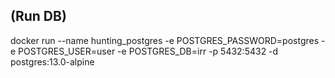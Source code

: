 ## (Run DB)

docker run --name hunting_postgres -e POSTGRES_PASSWORD=postgres -e POSTGRES_USER=user -e POSTGRES_DB=irr -p 5432:5432 -d postgres:13.0-alpine
